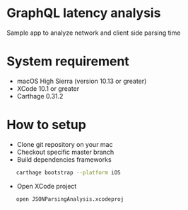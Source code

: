 # GraphQL latency analysis

Sample app to analyze network and client side parsing time

# System requirement
* macOS High Sierra (version 10.13 or greater)
* XCode 10.1 or greater
* Carthage 0.31.2

# How to setup

* Clone git repository on your mac
* Checkout specific master branch
* Build dependencies frameworks
```sh
   carthage bootstrap --platform iOS
```
* Open XCode project
```sh
   open JSONParsingAnalysis.xcodeproj
```
